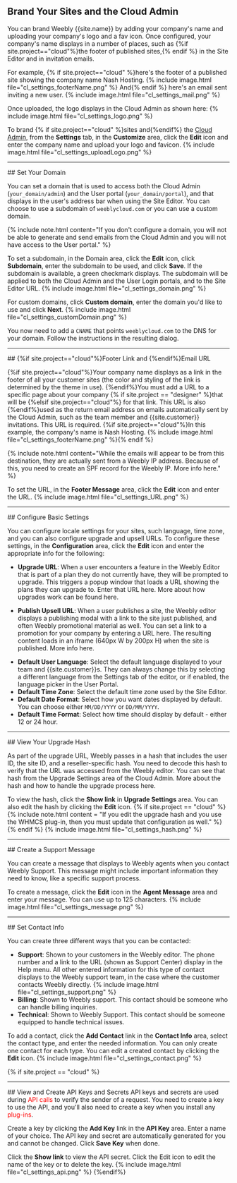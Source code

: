 ## Brand Your Sites and the Cloud Admin
You can brand Weebly {{site.name}} by adding your company's name and uploading your company's logo and a fav icon. Once configured, your company's name displays in a number of places, such as {%if site.project=="cloud"%}the footer of published sites,{% endif %} in the Site Editor and in invitation emails.

For example, {% if site.project=="cloud" %}here's the footer of a published site showing the company name Nash Hosting.
{% include image.html file="cl_settings_footerName.png" %}
And{% endif %} here's an email sent inviting a new user.
{% include image.html file="cl_settings_mail.png" %}<br>

​Once uploaded, the logo displays in the Cloud Admin as shown here:
{% include image.html file="cl_settings_logo.png" %}<br>


To brand {% if site.project=="cloud" %}sites and{%endif%} the [Cloud Admin](http://weeblycloud.com/admin), from the **Settings** tab, in the **Customize** area, click the **Edit** icon and enter the company name and upload your logo and favicon.
{% include image.html file="cl_settings_uploadLogo.png" %}

<hr>
## Set Your Domain

You can set a domain that is used to access both the Cloud Admin (`your_domain/admin`) and the User portal (`your_domain/portal`), and that displays in the user's address bar when using the Site Editor. You can choose to use a subdomain of `weeblycloud.com` or you can use a custom domain.

{% include note.html content="If you don't configure a domain, you will not be able to generate and send emails from the Cloud Admin and you will not have access to the User portal." %}

To set a subdomain, in the Domain area, click the **Edit** icon, click **Subdomain**, enter the subdomain to be used, and click **Save**. If the subdomain is available, a green checkmark displays. The subdomain will be applied to both the Cloud Admin and the User Login portals, and to the Site Editor URL.
{% include image.html file="cl_settings_domain.png" %}<br>

For custom domains, click **Custom domain**, enter the domain you'd like to use and click **Next**.
{% include image.html file="cl_settings_customDomain.png" %}<br>

You now need to add a `CNAME` that points `weeblycloud.com` to the DNS for your domain. Follow the instructions in the resulting dialog.
<hr>
## {%if site.project=="cloud"%}Footer Link and {%endif%}Email URL

{%if site.project=="cloud"%}Your company name displays as a link in the footer of all your customer sites (the color and styling of the link is determined by the theme in use). {%endif%}You must add a URL to a specific page about your company {% if site.project == "designer" %}that will be {%elsif site.project=="cloud"%} for that link. This URL is also {%endif%}used as the return email address on emails automatically sent by the Cloud Admin, such as the team member and {{site.customer}} invitations. This URL is required. {%if site.project=="cloud"%}In this example, the company's name is Nash Hosting.
{% include image.html file="cl_settings_footerName.png" %}{% endif %}

{% include note.html content="While the emails will appear to be from this destination, they are actually sent from a Weebly IP address. Because of this, you need to create an SPF record for the Weebly IP. More info here." %}
<!--TODO: URL to troubleshooting topic -->

To set the URL, in the **Footer Message** area, click the **Edit** icon and enter the URL.
{% include image.html file="cl_settings_URL.png" %}

<hr>
## Configure Basic Settings

You can configure locale settings for your sites, such language, time zone, and you can also configure upgrade and upsell URLs. To configure these settings, in the **Configuration** area, click the **Edit** icon and enter the appropriate info for the following:
* **Upgrade URL**: When a user encounters a feature in the Weebly Editor that is part of a plan they do not currently have, they will be prompted to upgrade. This triggers a popup window that loads a URL showing the plans they can upgrade to. Enter that URL here. More about how upgrades work can be found here.
<!--TODO: enter URL to upgrade topic -->
* **Publish Upsell URL**: When a user publishes a site, the Weebly editor displays a publishing modal with a link to the site just published, and often Weebly promotional material as well. You can set a link to a promotion for your company by entering a URL here. The resulting content loads in an iframe (640px W by 200px H) when the site is published. More info here.
<!--TODO: enter URL to upgrade topic -->
* **Default User Language**: Select the default language displayed to your team and {{site.customer}}s. They can always change this by selecting a different language from the Settings tab of the editor, or if enabled, the language picker in the User Portal.
* **Default Time Zone**: Select the default time zone used by the Site Editor.
* **Default Date Format**: Select how you want dates displayed by default. You can choose either `MM/DD/YYYY` or `DD/MM/YYYY`.
* **Default Time Format**: Select how time should display by default - either 12 or 24 hour.

<hr>
## View Your Upgrade Hash

As part of the upgrade URL, Weebly passes in a hash that includes the user ID, the site ID, and a reseller-specific hash. You need to decode this hash to verify that the URL was accessed from the Weebly editor. You can see that hash from the Upgrade Settings area of the Cloud Admin. More about the hash and how to handle the upgrade process here.
<!--TODO: user_ID? enter URL to upgrade topic -->

To view the hash, click the **Show link** in **Upgrade Settings** area. You can also edit the hash by clicking the **Edit** icon.
{% if site.project == "cloud" %}
{% include note.html content = "If you edit the upgrade hash and you use the WHMCS plug-in, then you must update that configuration as well." %}
{% endif %}
{% include image.html file="cl_settings_hash.png" %}

<hr>
## Create a Support Message

You can create a message that displays to Weebly agents when you contact Weebly Support. This message might include important information they need to know, like a specific support process.

To create a message, click the **Edit** icon in the **Agent Message** area and enter your message. You can use up to 125 characters.
{% include image.html file="cl_settings_message.png" %}

<hr>
## Set Contact Info

You can create three different ways that you can be contacted:
* **Support**: Shown to your customers in the Weebly editor. The phone number and a link to the URL (shown as Support Center) display in the Help menu. All other entered information for this type of contact displays to the Weebly support team, in the case where the customer contacts Weebly directly.
{% include image.html file="cl_settings_support.png" %}
* **Billing**: Shown to Weebly support. This contact should be someone who can handle billing inquiries.
* **Technical**: Shown to Weebly Support. This contact should be someone equipped to handle technical issues.<br>

To add a contact, click the **Add Contact** link in the **Contact Info** area, select the contact type, and enter the needed information. You can only create one contact for each type. You can edit a created contact by clicking the **Edit** icon.
{% include image.html file="cl_settings_contact.png" %}

{% if site.project == "cloud" %}
<hr>
## View and Create API Keys and Secrets
API keys and secrets are used during <span style="color: red"> API calls </span>to verify the sender of a request. You need to create a key to use the API, and you'll also need to create a key when you install any <span style="color: red">plug-ins</span>.

Create a key by clicking the **Add Key** link in the **API Key** area. Enter a name of your choice. The API key and secret are automatically generated for you and cannot be changed. Click **Save Key** when done.

Click the **Show link** to view the API secret. Click the Edit icon to edit the name of the key or to delete the key.
{% include image.html file="cl_settings_api.png" %}
{%endif%}